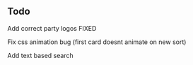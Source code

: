 ## Todo

Add correct party logos FIXED

Fix css animation bug (first card doesnt animate on new sort)

Add text based search
